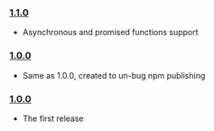 
### [1.1.0](https://github.com/thefabulousdev/function-middleware-decorator/releases/tag/1.1.0)

- Asynchronous and promised functions support

### [1.0.0](https://github.com/thefabulousdev/function-middleware-decorator/releases/tag/1.0.1)

- Same as 1.0.0, created to un-bug npm publishing

### [1.0.0](https://github.com/thefabulousdev/function-middleware-decorator/releases/tag/1.0.0)

- The first release

